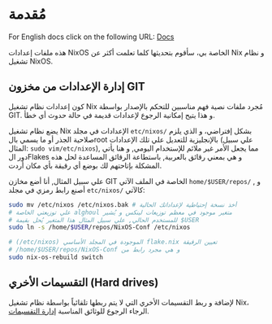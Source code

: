 # مُقدمة

For English docs click on the following URL: [Docs](../../README.md)

هذه ملفات إعدادات NixOS الخاصة
بي، سأقوم بتحديثها كلما تعلمت أكثر عن Nix و نظام تشغيل NixOS.

## إدارة الإعدادات من مخزون GIT

كون إعدادات نظام تشغيل Nix مُجرد ملفات نصية فهم مناسبين للتحكم بالإصدار بواسطة
 GIT. و هذا يتيح إمكانية الرجوع لإعدادات قديمة في حالة حدوث أي خطأ.

يضع نظام تشغيل Nix الإعدادات في مجلد `etc/nixos/` بشكل
 إفتراضي، و الذي يلزم صلاحية الجذر أو ما يسمي بالroot بالإنجليزية للتعديل علي
 تلك الإعدادات (علي سبيل المثال: `sudo vim/etc/nixos`),
 مما يجعل الأمر غير ملائم للإستخدام اليومي, و هنا يأتي دور الFlakes و هي بمعني
 رقائق بالعربية, باستطاعة الرقائق المساعدة لحل هذه
 المشكلة بإتاحتهم لك بوضع أي رقيقة بأي مكان أردت.

علي سبيل المثال, أنا أضع مخازن GIT الخاصة في الملف الآتي `home/$USER/repos/`
, و أصنع رابط رمزي في مجلد `etc/nixos/` كالآتي:

```bash
sudo mv /etc/nixos /etc/nixos.bak # أخذ نسخة إحتياطية لإعداداتك الحالية
# علي توزيعتي الخاصة alghoul متغير موجود في معظم توزيعات لينكس و يُشير 
# للمستخدم الحالي, علي سبيل المثال هذا المتغير يُحل بقيمة $USER 
sudo ln -s /home/$USER/repos/NixOS-Conf /etc/nixos

# (/etc/nixos) الموجودة في المجلد الأساسي flake.nix تعيين الرقيقة 
# /home/$USER/repos/NixOS-Conf و هي مجرد رابط من 
sudo nix-os-rebuild switch

```

## التقسيمات الأخري (Hard drives)

لإضافة و ربط التقسيمات الأخري التي لا يتم ربطها تلقائياً بواسطة نظام تشغيل Nix،
الرجاء الرجوع للوثائق المناسبة [إدارة التقسيمات](/docs/ar/partitions.md).
